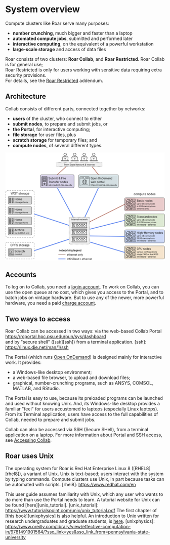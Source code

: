 # System overview

Compute clusters like Roar serve many purposes:

- **number crunching**, much bigger and faster than a laptop
- **automated compute jobs**, submitted and performed later
- **interactive computing**, on the equivalent of a powerful workstation
- **large-scale storage** and access of data files

Roar consists of two clusters:  **Roar Collab**, and **Roar Restricted**.
Roar Collab is for general use;   
Roar Restricted is only for users working with sensitive data
requiring extra security provisions.  
For details, see the [Roar Restricted](16_RoarRestricted.md) addendum.

## Architecture

Collab consists of different parts,
connected together by networks:

- **users** of the cluster, who connect to either
- **submit nodes**, to prepare and submit jobs, or
- **the Portal**, for interactive computing;
- **file storage** for user files, plus
- **scratch storage** for temporary files; and 
- **compute nodes**, of several different types.

![architecture](img/RC-architecture-schematic.png)

## Accounts

To log on to Collab, you need a [login account](04_LoginAccounts.md).
To work on Collab, you can use the open queue at no cost,
which gives you access to the Portal, 
and to batch jobs on vintage hardware.
But to use any of the newer, more powerful hardware,
you need a paid [charge account](05_ChargeAccounts.md).

## Two ways to access 

Roar Collab can be accessed in two ways:  via the web-based Collab Portal <br>
<https://rcportal.hpc.psu.edu/pun/sys/dashboard> <br>
and by "secure shell" ([`ssh`][ssh]) 
from a terminal application.
[ssh]: https://linux.die.net/man/1/ssh

The Portal (which runs [Open OnDemand](https://openondemand.org))
is designed mainly for interactive work.
It provides:

- a Windows-like desktop environment;
- a web-based file browser, to upload and download files;
- graphical, number-crunching programs, 
such as ANSYS, COMSOL, MATLAB, and RStudio.

The Portal is easy to use, 
because its preloaded programs can be launched and used
without knowing Unix.
And, its Windows-like desktop provides a familiar "feel"
for users accustomed to laptops (especially Linux laptops).
From its Terminal application,
users have access to the full capabilities of Collab,
needed to prepare and submit jobs.

Collab can also be accessed via SSH (Secure SHell),
from a terminal application on a laptop.
For more information about Portal and SSH access,
see [Accessing Collab](06_AccessingCollab.md).


## Roar uses Unix

The operating system for Roar is Red Hat Enterprise Linux 8 ([RHEL8][rhel8]),
a variant of Unix.
Unix is text-based; users interact with the system by typing commands.
Compute clusters use Unix,
in part because tasks can be automated with scripts.
[rhel8]: https://www.redhat.com/en

This user guide assumes familiarity with Unix,
which any user who wants to do more than use the Portal needs to learn.
A tutorial website for Unix can be found [here][unix_tutorial].
[unix_tutorial]: https://www.tutorialspoint.com/unix/unix_tutorial.pdf
The first chapter of [this book][unixphysics] is also helpful.
An introduction to Unix
written for research undergraduates and graduate students,
is [here](pdf/unixGuide.pdf).
[unixphysics]: https://www.oreilly.com/library/view/effective-computation-in/9781491901564/?sso_link=yes&sso_link_from=pennsylvania-state-university

